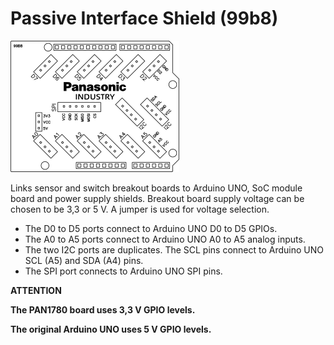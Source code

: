 # Passive Interface Shield (99b8)
![Passive Interface Shield (99b8)](../../assets/outline-99b8.png)

Links sensor and switch breakout boards to Arduino UNO, SoC module board and power supply shields. Breakout board supply voltage can be chosen to be 3,3 or 5 V. A jumper is used for voltage selection.

* The D0 to D5 ports connect to Arduino UNO D0 to D5 GPIOs.
* The A0 to A5 ports connect to Arduino UNO A0 to A5 analog inputs.
* The two I2C ports are duplicates. The SCL pins connect to Arduino UNO SCL (A5) and SDA (A4) pins.
* The SPI port connects to Arduino UNO SPI pins.

**ATTENTION**

**The PAN1780 board uses 3,3 V GPIO levels.**

**The original Arduino UNO uses 5 V GPIO levels.**


